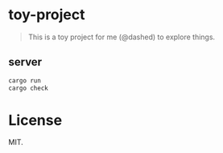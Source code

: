 toy-project
===========

> This is a toy project for me (@dashed) to explore things.

## server

```sh
cargo run
cargo check
```

License
=======

MIT.
